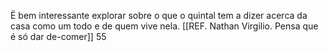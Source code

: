 Ë bem interessante explorar sobre o que o quintal tem a dizer acerca da casa como um todo e de quem vive nela. [[REF. Nathan Virgilio. Pensa que é só dar de-comer]] 55